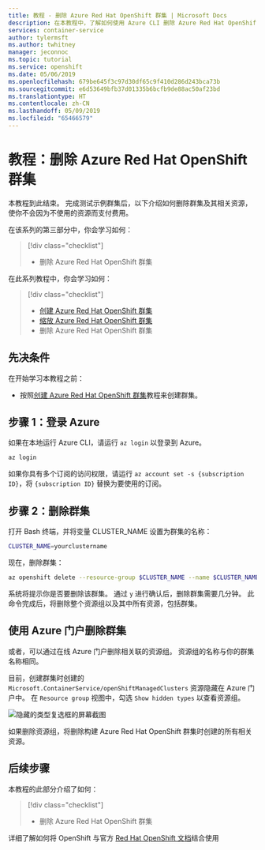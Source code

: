 ```yaml
---
title: 教程 - 删除 Azure Red Hat OpenShift 群集 | Microsoft Docs
description: 在本教程中，了解如何使用 Azure CLI 删除 Azure Red Hat OpenShift 群集
services: container-service
author: tylermsft
ms.author: twhitney
manager: jeconnoc
ms.topic: tutorial
ms.service: openshift
ms.date: 05/06/2019
ms.openlocfilehash: 679be645f3c97d30df65c9f410d286d243bca73b
ms.sourcegitcommit: e6d53649bfb37d01335b6bcfb9de88ac50af23bd
ms.translationtype: HT
ms.contentlocale: zh-CN
ms.lasthandoff: 05/09/2019
ms.locfileid: "65466579"
---
```

# <a name="tutorial-delete-an-azure-red-hat-openshift-cluster"></a>教程：删除 Azure Red Hat OpenShift 群集

本教程到此结束。 完成测试示例群集后，以下介绍如何删除群集及其相关资源，使你不会因为不使用的资源而支付费用。

在该系列的第三部分中，你会学习如何：

> [!div class="checklist"]
> * 删除 Azure Red Hat OpenShift 群集

在此系列教程中，你会学习如何：
> [!div class="checklist"]
> * [创建 Azure Red Hat OpenShift 群集](tutorial-create-cluster.md)
> * [缩放 Azure Red Hat OpenShift 群集](tutorial-scale-cluster.md)
> * 删除 Azure Red Hat OpenShift 群集

## <a name="prerequisites"></a>先决条件

在开始学习本教程之前：

* 按照[创建 Azure Red Hat OpenShift 群集](tutorial-create-cluster.md)教程来创建群集。

## <a name="step-1-sign-in-to-azure"></a>步骤 1：登录 Azure

如果在本地运行 Azure CLI，请运行 `az login` 以登录到 Azure。

```bash
az login
```

如果你具有多个订阅的访问权限，请运行 `az account set -s {subscription ID}`，将 `{subscription ID}` 替换为要使用的订阅。

## <a name="step-2-delete-the-cluster"></a>步骤 2：删除群集

打开 Bash 终端，并将变量 CLUSTER_NAME 设置为群集的名称：

```bash
CLUSTER_NAME=yourclustername
```

现在，删除群集：

```bash
az openshift delete --resource-group $CLUSTER_NAME --name $CLUSTER_NAME
```

系统将提示你是否要删除该群集。 通过 `y` 进行确认后，删除群集需要几分钟。 此命令完成后，将删除整个资源组以及其中所有资源，包括群集。

## <a name="deleting-a-cluster-using-the-azure-portal"></a>使用 Azure 门户删除群集

或者，可以通过在线 Azure 门户删除相关联的资源组。 资源组的名称与你的群集名称相同。

目前，创建群集时创建的 `Microsoft.ContainerService/openShiftManagedClusters` 资源隐藏在 Azure 门户中。 在 `Resource group` 视图中，勾选 `Show hidden types` 以查看资源组。

![隐藏的类型复选框的屏幕截图](./media/aro-portal-hidden-type.png)

如果删除资源组，将删除构建 Azure Red Hat OpenShift 群集时创建的所有相关资源。

## <a name="next-steps"></a>后续步骤

本教程的此部分介绍了如何：
> [!div class="checklist"]
> * 删除 Azure Red Hat OpenShift 群集

详细了解如何将 OpenShift 与官方 [Red Hat OpenShift 文档](https://docs.openshift.com/aro/welcome/index.html)结合使用